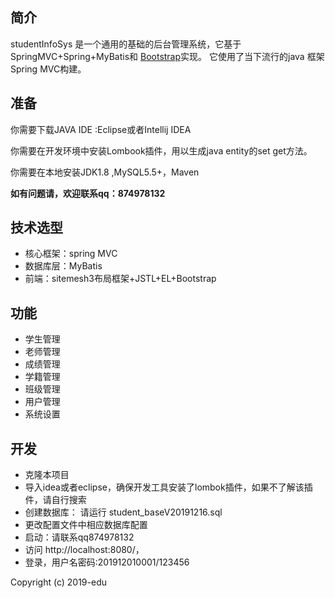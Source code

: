 ## 简介
studentInfoSys 是一个通用的基础的后台管理系统，它基于SpringMVC+Spring+MyBatis和 [Bootstrap](https://www.bootcss.com/)实现。
它使用了当下流行的java 框架Spring MVC构建。
 
## 准备

你需要下载JAVA IDE :Eclipse或者Intellij IDEA

你需要在开发环境中安装Lombook插件，用以生成java entity的set get方法。

你需要在本地安装JDK1.8 ,MySQL5.5+，Maven


**如有问题请，欢迎联系qq：874978132**


## 技术选型

- 核心框架：spring MVC
- 数据库层：MyBatis
- 前端：sitemesh3布局框架+JSTL+EL+Bootstrap
 
## 功能
- 学生管理
- 老师管理
- 成绩管理
- 学籍管理
- 班级管理
- 用户管理
- 系统设置

## 开发

- 克隆本项目
- 导入idea或者eclipse，确保开发工具安装了lombok插件，如果不了解该插件，请自行搜索
- 创建数据库： 请运行 student_baseV20191216.sql
- 更改配置文件中相应数据库配置
- 启动：请联系qq874978132
- 访问 http://localhost:8080/，   
- 登录，用户名密码:201912010001/123456

Copyright (c) 2019-edu
